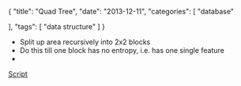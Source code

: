 {
  "title": "Quad Tree",
  "date": "2013-12-11",
  "categories": [
	"database"
    
  ],
  "tags": [
	"data structure"
  ]
}

- Split up area recursively into 2x2 blocks
- Do this till one block has no entropy, i.e. has one single feature
-


[Script]({{urls.media}}/gertz/rdb/04-indexing-2.pdf)
